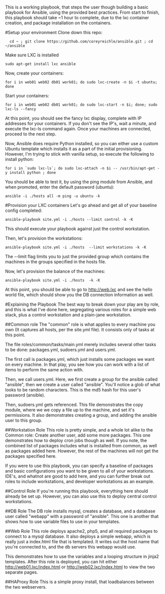 This is a working playbook, that steps the user though building a basic playbook for Ansible, using the provided best practices.  From start to finish, this playbook should take ~1 hour to complete, due to the lxc container creation, and package installation on the containers.

#Setup your environment
Clone down this repo:

```
  cd ~ ; git clone https://github.com/coreyreichle/ansible.git ; cd ~/ansible
```
Make sure LXC is installed

```
sudo apt-get install lxc ansible
```

Now, create your containers:

```
for i in web01 web02 db01 work01; do sudo lxc-create -n $i -t ubuntu; done
```

Start your containers:
```
for i in web01 web02 db01 work01; do sudo lxc-start -n $i; done; sudo lxc-ls --fancy
```
At this point, you should see the fancy lxc display, complete with IP addresses for your containers.  If you don't see the IP's, wait a minute, and execute the lxc-ls command again.  Once your machines are connected, proceed to the next step.

Now, Ansible does require Python installed, so you can either use a custom Ubuntu template which installs it as a part of the initial provisioning.  However, I'm trying to stick with vanilla setup, so execute the following to install python:
```
for i in `sudo lxc-ls`; do sudo lxc-attach -n $i -- /usr/bin/apt-get -y install python ; done
```

You should be able to test it, by using the ping module from Ansible, and when promoted, enter the default password (ubuntu):
```
ansible -i ./hosts all -m ping -u ubuntu -k
```

#Provision your LXC containers
Let's go ahead and get all of your baseline config completed:
```
ansible-playbook site.yml -i ./hosts --limit control -k -K
```
This should execute your playbook against just the control workstation.

Then, let's provision the workstations:

```
ansible-playbook site.yml -i ./hosts  --limit workstations -k -K
```

The --limit flag limits you to just the provided group which contains the machines in the groups specified in the hosts file.

Now, let's provision the balance of the machines:
```
ansible-playbook site.yml -i ./hosts  -k -K
```

At this point, you should be able to go to http://web.lxc and see the hello world file, which should show you the DB connection information as well.

#Explaining the Playbook
The best way to break down your play are by role, and this is what I've done here, segregating various roles for a simple web stack, plus a control workstation and a plain-jane workstation.

##Common role
The "common" role is what applies to every machine you own (It captures all hosts, per the site.yml file).  It consists only of tasks at this point.

The file roles/common/tasks/main.yml merely includes several other tasks to be done:  packages.yml, sudoers.yml and users.yml.

The first call is packages.yml, which just installs some packages we want on every machine.  In that play, you see how you can work with a list of items to perform the same action with.

Then, we call users.yml.  Here, we first create a group for the ansible called "ansible", then we create a user called "ansible".  You'll notice a glob of what looks to be random characters.  This is the md5 hash for this user's password (ansible).

Then, sudoers.yml gets referenced.  This file demonstrates the copy module, where we we copy a file up to the machine, and set it's permissions.  It also demonstrates creating a group, and adding the ansible user to this group.

##Workstation Role
This role is pretty simple, and a whole lot alike to the Common role:  Create another user, add some more packages.  This one demonstrates how to deploy cron jobs though as well.  If you note, the combined list of packages includes what is installed from common, as well as packages added here.  However, the rest of the machines will not get the packages specified here.

If you were to use this playbook, you can specify a baseline of packages and basic configurations you want to be given to all of your workstations.  IDE's, and whatnot are good to add here, and you can further break out roles to include workstations, and developer workstations as an example.

##Control Role
If you're running this playbook, everything here should already be set up.  However, you can also use this to deploy central control workstations.

##DB Role
The DB role installs mysql, creates a database, and a database user called "webapp" with a password of "ansible".  This one is another that shows how to use variable files to use in your templates.

##Web Role
This role deploys apache2, php5, and all required packages to connect to a mysql database.  It also deploys a simple webapp, which is really just a index.html file that is templated.  It writes out the host name that you're connected to, and the db servers this webapp would use.

This demonstrates how to use the variables and a looping structure in jinja2 templates.  After this role is deployed, you can hit either http://web01.lxc/index.html or http://web02.lxc/index.html to view the two separate pages.

##HAProxy Role
This is a simple proxy install, that loadbalances between the two webservers.
